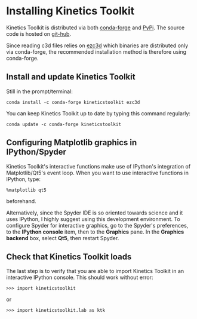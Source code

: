 # Installing Kinetics Toolkit

Kinetics Toolkit is distributed via both [conda-forge](https://anaconda.org/conda-forge/kineticstoolkit) and [PyPi](https://pypi.org/project/kineticstoolkit). The source code is hosted on [git-hub](https://github.com/felixchenier/kineticstoolkit).

Since reading c3d files relies on [ezc3d](https://github.com/pyomeca/ezc3d) which binaries are distributed only via conda-forge, the recommended installation method is therefore using conda-forge.

## Install and update Kinetics Toolkit

Still in the prompt/terminal:

```
conda install -c conda-forge kineticstoolkit ezc3d
```

You can keep Kinetics Toolkit up to date by typing this command regularly:

```
conda update -c conda-forge kineticstoolkit
```

## Configuring Matplotlib graphics in IPython/Spyder

Kinetics Toolkit's interactive functions make use of IPython's integration of Matplotlib/Qt5's event loop. When you want to use interactive functions in IPython, type:

    %matplotlib qt5

beforehand.

Alternatively, since the Spyder IDE is so oriented towards science and it uses IPython, I highly suggest using this development environment. To configure Spyder for interactive graphics, go to the Spyder's preferences, to the **IPython console** item, then to the **Graphics** pane. In the **Graphics backend** box, select **Qt5**, then restart Spyder.

## Check that Kinetics Toolkit loads

The last step is to verify that you are able to import Kinetics Toolkit in an interactive IPython console. This should work without error:

```
>>> import kineticstoolkit
```

or

```
>>> import kineticstoolkit.lab as ktk
````
